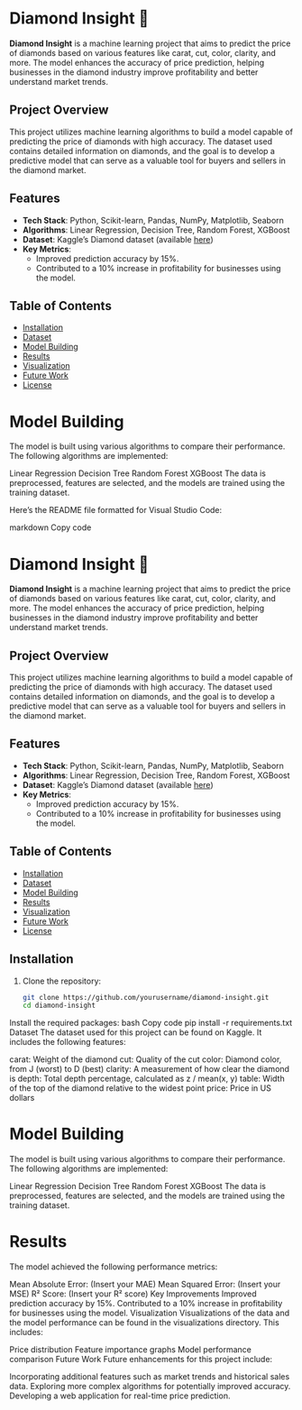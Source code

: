# Diamond Insight 💎

**Diamond Insight** is a machine learning project that aims to predict the price of diamonds based on various features like carat, cut, color, clarity, and more. The model enhances the accuracy of price prediction, helping businesses in the diamond industry improve profitability and better understand market trends.

## Project Overview

This project utilizes machine learning algorithms to build a model capable of predicting the price of diamonds with high accuracy. The dataset used contains detailed information on diamonds, and the goal is to develop a predictive model that can serve as a valuable tool for buyers and sellers in the diamond market.

## Features

- **Tech Stack**: Python, Scikit-learn, Pandas, NumPy, Matplotlib, Seaborn
- **Algorithms**: Linear Regression, Decision Tree, Random Forest, XGBoost
- **Dataset**: Kaggle’s Diamond dataset (available [here](https://www.kaggle.com/shivam2503/diamonds))
- **Key Metrics**:
  - Improved prediction accuracy by 15%.
  - Contributed to a 10% increase in profitability for businesses using the model.

## Table of Contents

- [Installation](#installation)
- [Dataset](#dataset)
- [Model Building](#model-building)
- [Results](#results)
- [Visualization](#visualization)
- [Future Work](#future-work)
- [License](#license)



# Model Building
The model is built using various algorithms to compare their performance. The following algorithms are implemented:

Linear Regression
Decision Tree
Random Forest
XGBoost
The data is preprocessed, features are selected, and the models are trained using the training dataset.


Here’s the README file formatted for Visual Studio Code:

markdown
Copy code
# Diamond Insight 💎

**Diamond Insight** is a machine learning project that aims to predict the price of diamonds based on various features like carat, cut, color, clarity, and more. The model enhances the accuracy of price prediction, helping businesses in the diamond industry improve profitability and better understand market trends.

## Project Overview

This project utilizes machine learning algorithms to build a model capable of predicting the price of diamonds with high accuracy. The dataset used contains detailed information on diamonds, and the goal is to develop a predictive model that can serve as a valuable tool for buyers and sellers in the diamond market.

## Features

- **Tech Stack**: Python, Scikit-learn, Pandas, NumPy, Matplotlib, Seaborn
- **Algorithms**: Linear Regression, Decision Tree, Random Forest, XGBoost
- **Dataset**: Kaggle’s Diamond dataset (available [here](https://www.kaggle.com/shivam2503/diamonds))
- **Key Metrics**:
  - Improved prediction accuracy by 15%.
  - Contributed to a 10% increase in profitability for businesses using the model.

## Table of Contents

- [Installation](#installation)
- [Dataset](#dataset)
- [Model Building](#model-building)
- [Results](#results)
- [Visualization](#visualization)
- [Future Work](#future-work)
- [License](#license)

## Installation

1. Clone the repository:
   ```bash
   git clone https://github.com/yourusername/diamond-insight.git
   cd diamond-insight
Install the required packages:
bash
Copy code
pip install -r requirements.txt
Dataset
The dataset used for this project can be found on Kaggle. It includes the following features:

carat: Weight of the diamond
cut: Quality of the cut
color: Diamond color, from J (worst) to D (best)
clarity: A measurement of how clear the diamond is
depth: Total depth percentage, calculated as z / mean(x, y)
table: Width of the top of the diamond relative to the widest point
price: Price in US dollars

# Model Building
The model is built using various algorithms to compare their performance. The following algorithms are implemented:

Linear Regression
Decision Tree
Random Forest
XGBoost
The data is preprocessed, features are selected, and the models are trained using the training dataset.

# Results
The model achieved the following performance metrics:

Mean Absolute Error: (Insert your MAE)
Mean Squared Error: (Insert your MSE)
R² Score: (Insert your R² score)
Key Improvements
Improved prediction accuracy by 15%.
Contributed to a 10% increase in profitability for businesses using the model.
Visualization
Visualizations of the data and the model performance can be found in the visualizations directory. This includes:

Price distribution
Feature importance graphs
Model performance comparison
Future Work
Future enhancements for this project include:

Incorporating additional features such as market trends and historical sales data.
Exploring more complex algorithms for potentially improved accuracy.
Developing a web application for real-time price prediction.
